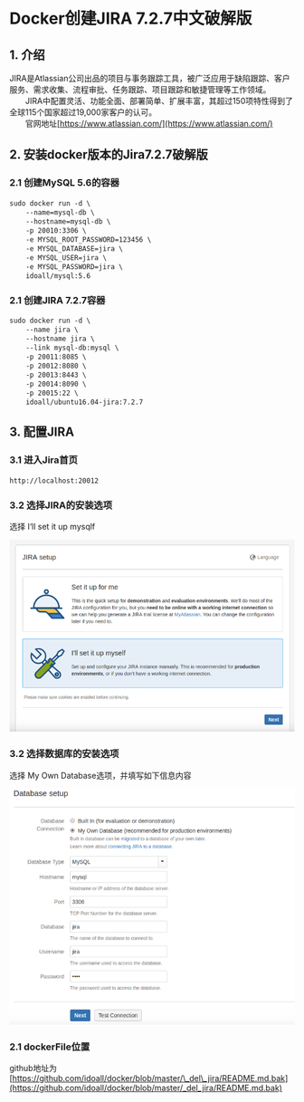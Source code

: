 # Docker创建JIRA 7.2.7中文破解版

## 1. 介绍

JIRA是Atlassian公司出品的项目与事务跟踪工具，被广泛应用于缺陷跟踪、客户服务、需求收集、流程审批、任务跟踪、项目跟踪和敏捷管理等工作领域。  
  JIRA中配置灵活、功能全面、部署简单、扩展丰富，其超过150项特性得到了全球115个国家超过19,000家客户的认可。  
  官网地址[https://www.atlassian.com/](https://www.atlassian.com/)

## 2. 安装docker版本的Jira7.2.7破解版

### 2.1 创建MySQL 5.6的容器

```
sudo docker run -d \
    --name=mysql-db \
    --hostname=mysql-db \
    -p 20010:3306 \
    -e MYSQL_ROOT_PASSWORD=123456 \
    -e MYSQL_DATABASE=jira \
    -e MYSQL_USER=jira \
    -e MYSQL_PASSWORD=jira \
    idoall/mysql:5.6
```

### 2.1 创建JIRA 7.2.7容器

```
sudo docker run -d \
    --name jira \
    --hostname jira \
    --link mysql-db:mysql \
    -p 20011:8085 \
    -p 20012:8080 \
    -p 20013:8443 \
    -p 20014:8090 \
    -p 20015:22 \
    idoall/ubuntu16.04-jira:7.2.7
```

## 3. 配置JIRA

### 3.1 进入Jira首页

```
http://localhost:20012
```

### 3.2 选择JIRA的安装选项

选择 I‘ll set it up mysqlf

![](/my-practice-architect-roadmap/build-jira-soft/jira-01.png)

### 3.2 选择数据库的安装选项

选择 My Own Database选项，并填写如下信息内容

![](/my-practice-architect-roadmap/build-jira-soft/jira-02.png)



### 2.1 dockerFile位置

github地址为 [https://github.com/idoall/docker/blob/master/\_del\_jira/README.md.bak](https://github.com/idoall/docker/blob/master/_del_jira/README.md.bak)

